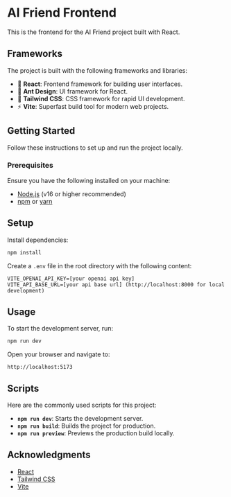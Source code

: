 # AI Friend Frontend

This is the frontend for the AI Friend project built with React.

## Frameworks

The project is built with the following frameworks and libraries:

- 🚀 **React**: Frontend framework for building user interfaces.
- 🐜 **Ant Design**: UI framework for React.
- 🎨 **Tailwind CSS**: CSS framework for rapid UI development.
- ⚡ **Vite**: Superfast build tool for modern web projects.

## Getting Started

Follow these instructions to set up and run the project locally.

### Prerequisites

Ensure you have the following installed on your machine:

- [Node.js](https://nodejs.org/) (v16 or higher recommended)
- [npm](https://www.npmjs.com/) or [yarn](https://yarnpkg.com/)

## Setup

Install dependencies:

```bash
npm install
```

Create a `.env` file in the root directory with the following content:

```plaintext
VITE_OPENAI_API_KEY=[your openai api key]
VITE_API_BASE_URL=[your api base url] (http://localhost:8000 for local development)
```

## Usage

To start the development server, run:

```bash
npm run dev
```

Open your browser and navigate to:

```plaintext
http://localhost:5173
```

## Scripts

Here are the commonly used scripts for this project:

- **`npm run dev`**: Starts the development server.
- **`npm run build`**: Builds the project for production.
- **`npm run preview`**: Previews the production build locally.

## Acknowledgments

- [React](https://reactjs.org/)
- [Tailwind CSS](https://tailwindcss.com/)
- [Vite](https://vitejs.dev/)

